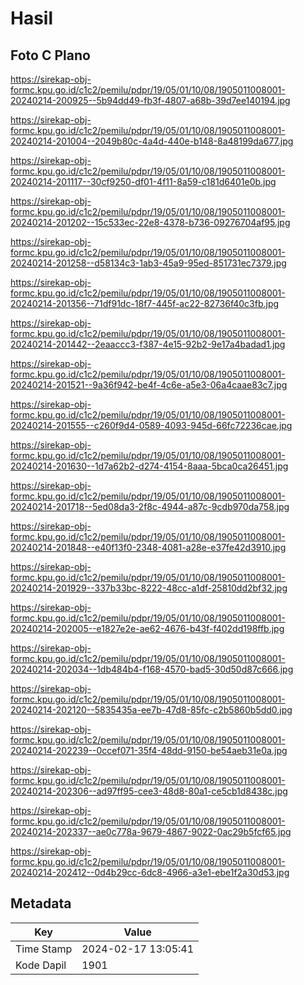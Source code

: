# Hasil

## Foto C Plano

https://sirekap-obj-formc.kpu.go.id/c1c2/pemilu/pdpr/19/05/01/10/08/1905011008001-20240214-200925--5b94dd49-fb3f-4807-a68b-39d7ee140194.jpg

https://sirekap-obj-formc.kpu.go.id/c1c2/pemilu/pdpr/19/05/01/10/08/1905011008001-20240214-201004--2049b80c-4a4d-440e-b148-8a48199da677.jpg

https://sirekap-obj-formc.kpu.go.id/c1c2/pemilu/pdpr/19/05/01/10/08/1905011008001-20240214-201117--30cf9250-df01-4f11-8a59-c181d6401e0b.jpg

https://sirekap-obj-formc.kpu.go.id/c1c2/pemilu/pdpr/19/05/01/10/08/1905011008001-20240214-201202--15c533ec-22e8-4378-b736-09276704af95.jpg

https://sirekap-obj-formc.kpu.go.id/c1c2/pemilu/pdpr/19/05/01/10/08/1905011008001-20240214-201258--d58134c3-1ab3-45a9-95ed-851731ec7379.jpg

https://sirekap-obj-formc.kpu.go.id/c1c2/pemilu/pdpr/19/05/01/10/08/1905011008001-20240214-201356--71df91dc-18f7-445f-ac22-82736f40c3fb.jpg

https://sirekap-obj-formc.kpu.go.id/c1c2/pemilu/pdpr/19/05/01/10/08/1905011008001-20240214-201442--2eaaccc3-f387-4e15-92b2-9e17a4badad1.jpg

https://sirekap-obj-formc.kpu.go.id/c1c2/pemilu/pdpr/19/05/01/10/08/1905011008001-20240214-201521--9a36f942-be4f-4c6e-a5e3-06a4caae83c7.jpg

https://sirekap-obj-formc.kpu.go.id/c1c2/pemilu/pdpr/19/05/01/10/08/1905011008001-20240214-201555--c260f9d4-0589-4093-945d-66fc72236cae.jpg

https://sirekap-obj-formc.kpu.go.id/c1c2/pemilu/pdpr/19/05/01/10/08/1905011008001-20240214-201630--1d7a62b2-d274-4154-8aaa-5bca0ca26451.jpg

https://sirekap-obj-formc.kpu.go.id/c1c2/pemilu/pdpr/19/05/01/10/08/1905011008001-20240214-201718--5ed08da3-2f8c-4944-a87c-9cdb970da758.jpg

https://sirekap-obj-formc.kpu.go.id/c1c2/pemilu/pdpr/19/05/01/10/08/1905011008001-20240214-201848--e40f13f0-2348-4081-a28e-e37fe42d3910.jpg

https://sirekap-obj-formc.kpu.go.id/c1c2/pemilu/pdpr/19/05/01/10/08/1905011008001-20240214-201929--337b33bc-8222-48cc-a1df-25810dd2bf32.jpg

https://sirekap-obj-formc.kpu.go.id/c1c2/pemilu/pdpr/19/05/01/10/08/1905011008001-20240214-202005--e1827e2e-ae62-4676-b43f-f402dd198ffb.jpg

https://sirekap-obj-formc.kpu.go.id/c1c2/pemilu/pdpr/19/05/01/10/08/1905011008001-20240214-202034--1db484b4-f168-4570-bad5-30d50d87c666.jpg

https://sirekap-obj-formc.kpu.go.id/c1c2/pemilu/pdpr/19/05/01/10/08/1905011008001-20240214-202120--5835435a-ee7b-47d8-85fc-c2b5860b5dd0.jpg

https://sirekap-obj-formc.kpu.go.id/c1c2/pemilu/pdpr/19/05/01/10/08/1905011008001-20240214-202239--0ccef071-35f4-48dd-9150-be54aeb31e0a.jpg

https://sirekap-obj-formc.kpu.go.id/c1c2/pemilu/pdpr/19/05/01/10/08/1905011008001-20240214-202306--ad97ff95-cee3-48d8-80a1-ce5cb1d8438c.jpg

https://sirekap-obj-formc.kpu.go.id/c1c2/pemilu/pdpr/19/05/01/10/08/1905011008001-20240214-202337--ae0c778a-9679-4867-9022-0ac29b5fcf65.jpg

https://sirekap-obj-formc.kpu.go.id/c1c2/pemilu/pdpr/19/05/01/10/08/1905011008001-20240214-202412--0d4b29cc-6dc8-4966-a3e1-ebe1f2a30d53.jpg


## Metadata

| Key        | Value               |
| ---------- | ------------------- |
| Time Stamp | 2024-02-17 13:05:41 |
| Kode Dapil | 1901                |




